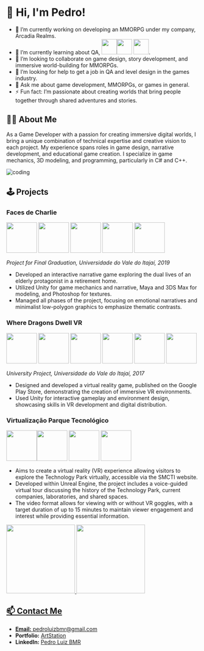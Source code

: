 # 👋 Hi, I'm Pedro!
- 🔭 I’m currently working on developing an MMORPG under my company, Arcadia Realms.
- 🌱 I’m currently learning about QA, <img src="https://cdn.jsdelivr.net/gh/devicons/devicon@latest/icons/github/github-original-wordmark.svg" width="40" height="40"/><img src="https://cdn.jsdelivr.net/gh/devicons/devicon@latest/icons/csharp/csharp-plain.svg" width="40" height="40" /> <img src="https://cdn.jsdelivr.net/gh/devicons/devicon@latest/icons/cplusplus/cplusplus-original.svg" width="40" height="40"/>.
- 👯 I’m looking to collaborate on game design, story development, and immersive world-building for MMORPGs.
- 🤔 I’m looking for help to get a job in QA and level design in the games industry.
- 💬 Ask me about game development, MMORPGs, or games in general.
- ⚡ Fun fact: I’m passionate about creating worlds that bring people together through shared adventures and stories.
  
## 👨‍💻 About Me
As a Game Developer with a passion for creating immersive digital worlds, I bring a unique combination of technical expertise and creative vision to each project. My experience spans roles in game design, narrative development, and educational game creation. I specialize in game mechanics, 3D modeling, and programming, particularly in C# and C++.

![coding](https://github.com/user-attachments/assets/bc4e20c5-a870-4981-8866-9ecb45311e92)

## 🕹️ Projects

### Faces de Charlie 
<img src="https://cdn.jsdelivr.net/gh/devicons/devicon@latest/icons/unity/unity-plain-wordmark.svg" width="80" height="80" /> <img src="https://cdn.jsdelivr.net/gh/devicons/devicon@latest/icons/blender/blender-original-wordmark.svg" width="80" height="80" /> <img src="https://cdn.jsdelivr.net/gh/devicons/devicon@latest/icons/photoshop/photoshop-original.svg" width="80" height="80" /> <img src="https://cdn.jsdelivr.net/gh/devicons/devicon@latest/icons/visualstudio/visualstudio-original.svg" width="80" height="80" /> <img src="https://cdn.jsdelivr.net/gh/devicons/devicon@latest/icons/csharp/csharp-plain.svg" width="80" height="80" />
          
          
          
_Project for Final Graduation, Universidade do Vale do Itajaí, 2019_

- Developed an interactive narrative game exploring the dual lives of an elderly protagonist in a retirement home.
- Utilized Unity for game mechanics and narrative, Maya and 3DS Max for modeling, and Photoshop for textures.
- Managed all phases of the project, focusing on emotional narratives and minimalist low-polygon graphics to emphasize thematic contrasts.

### Where Dragons Dwell VR 
<img src="https://cdn.jsdelivr.net/gh/devicons/devicon@latest/icons/unity/unity-plain-wordmark.svg" width="80" height="80" /> <img src="https://cdn.jsdelivr.net/gh/devicons/devicon@latest/icons/blender/blender-original-wordmark.svg" width="80" height="80" /> <img src="https://cdn.jsdelivr.net/gh/devicons/devicon@latest/icons/photoshop/photoshop-original.svg" width="80" height="80" /> <img src="https://cdn.jsdelivr.net/gh/devicons/devicon@latest/icons/visualstudio/visualstudio-original.svg" width="80" height="80" /> <img src="https://cdn.jsdelivr.net/gh/devicons/devicon@latest/icons/csharp/csharp-plain.svg" width="80" height="80" /> <img src="https://cdn.jsdelivr.net/gh/devicons/devicon@latest/icons/android/android-original.svg" width="80" height="80"/>
          
          
_University Project, Universidade do Vale do Itajaí, 2017_

- Designed and developed a virtual reality game, published on the Google Play Store, demonstrating the creation of immersive VR environments.
- Used Unity for interactive gameplay and environment design, showcasing skills in VR development and digital distribution.

### Virtualização Parque Tecnológico 
<img src="https://cdn.jsdelivr.net/gh/devicons/devicon@latest/icons/unrealengine/unrealengine-original-wordmark.svg" width="80" height="80" /><img src="https://cdn.jsdelivr.net/gh/devicons/devicon@latest/icons/blender/blender-original-wordmark.svg" width="80" height="80" /> <img src="https://cdn.jsdelivr.net/gh/devicons/devicon@latest/icons/photoshop/photoshop-original.svg" width="80" height="80" /> <img src="https://cdn.jsdelivr.net/gh/devicons/devicon@latest/icons/cplusplus/cplusplus-original.svg" width="80" height="80"/>
          
- Aims to create a virtual reality (VR) experience allowing visitors to explore the Technology Park virtually, accessible via the SMCTI website.
- Developed within Unreal Engine, the project includes a voice-guided virtual tour discussing the history of the Technology Park, current companies, laboratories, and shared spaces.
- The video format allows for viewing with or without VR goggles, with a target duration of up to 15 minutes to maintain viewer engagement and interest while providing essential information.

<div>
<a href="https://github.com/PedroBMR">
<img loading="lazy" height="180em" src="https://github-readme-stats.vercel.app/api/top-langs/?username=PedroBMR&layout=compact&langs_count=7&theme=dracula"/>
<img loading="lazy" height="180em" src="https://github-readme-stats.vercel.app/api?username=PedroBMR&show_icons=true&theme=dracula&include_all_commits=true&count_private=true"/>
</div>

## 📫 Contact Me
- **Email:** [pedroluizbmr@gmail.com](mailto:pedroluizbmr@gmail.com)
- **Portfolio:** [ArtStation](https://www.artstation.com/pedrobm)
- **LinkedIn:** [Pedro Luiz BMR](https://www.linkedin.com/in/pedroluizbmr)
